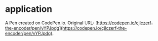 # application

A Pen created on CodePen.io. Original URL: [https://codepen.io/cjlczerf-the-encoder/pen/vYPJpdg](https://codepen.io/cjlczerf-the-encoder/pen/vYPJpdg).


